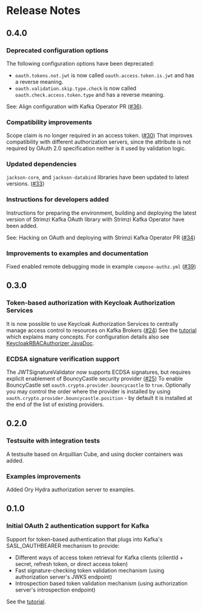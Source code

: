 Release Notes
=============

0.4.0
-----

### Deprecated configuration options

The following configuration options have been deprecated:
* `oauth.tokens.not.jwt` is now called `oauth.access.token.is.jwt` and has a reverse meaning.
* `oauth.validation.skip.type.check` is now called `oauth.check.access.token.type` and has a reverse meaning.


See: Align configuration with Kafka Operator PR ([#36](https://github.com/strimzi/strimzi-kafka-oauth/pull/36)).

### Compatibility improvements

Scope claim is no longer required in an access token. ([#30](https://github.com/strimzi/strimzi-kafka-oauth/pull/30))
That improves compatibility with different authorization servers, since the attribute is not required by OAuth 2.0 specification neither is it used by validation logic.

### Updated dependencies

`jackson-core`, and `jackson-databind` libraries have been updated to latest versions. ([#33](https://github.com/strimzi/strimzi-kafka-oauth/pull/33))

### Instructions for developers added

Instructions for preparing the environment, building and deploying the latest version of Strimzi Kafka OAuth library with Strimzi Kafka Operator have been added.

See: Hacking on OAuth and deploying with Strimzi Kafka Operator PR ([#34](https://github.com/strimzi/strimzi-kafka-oauth/pull/34))

### Improvements to examples and documentation

Fixed enabled remote debugging mode in example `compose-authz.yml` ([#39](https://github.com/strimzi/strimzi-kafka-oauth/pull/39))

0.3.0
-----

### Token-based authorization with Keycloak Authorization Services

It is now possible to use Keycloak Authorization Services to centrally manage access control to resources on Kafka Brokers ([#24](https://github.com/strimzi/strimzi-kafka-oauth/pull/24))
See the [tutorial](examples/README-authz.md) which explains many concepts.
For configuration details also see [KeycloakRBACAuthorizer JavaDoc](oauth-keycloak-authorizer/src/main/java/io/strimzi/kafka/oauth/server/authorizer/KeycloakRBACAuthorizer.java). 

### ECDSA signature verification support

The JWTSignatureValidator now supports ECDSA signatures, but requires explicit enablement of BouncyCastle security provider ([#25](https://github.com/strimzi/strimzi-kafka-oauth/pull/25))
To enable BouncyCastle set `oauth.crypto.provider.bouncycastle` to `true`.
Optionally you may control the order where the provider is installed by using `oauth.crypto.provider.bouncycastle.position` - by default it is installed at the end of the list of existing providers.

0.2.0
-----

### Testsuite with integration tests

A testsuite based on Arquillian Cube, and using docker containers was added.
 
### Examples improvements

Added Ory Hydra authorization server to examples. 

0.1.0
-----

### Initial OAuth 2 authentication support for Kafka

Support for token-based authentication that plugs into Kafka's SASL_OAUTHBEARER mechanism to provide:
* Different ways of access token retrieval for Kafka clients (clientId + secret, refresh token, or direct access token)
* Fast signature-checking token validation mechanism (using authorization server's JWKS endpoint)
* Introspection based token validation mechanism (using authorization server's introspection endpoint)

See the [tutorial](examples/README.md).